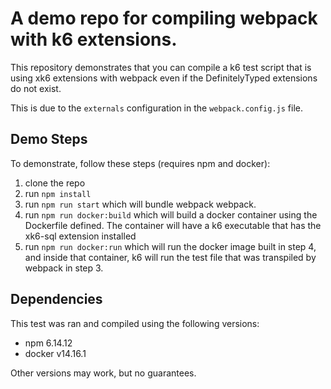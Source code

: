 # A demo repo for compiling webpack with k6 extensions.

This repository demonstrates that you can compile a k6 test script that is using xk6 extensions with webpack even if the DefinitelyTyped extensions do not exist.

This is due to the `externals` configuration in the `webpack.config.js` file.


## Demo Steps

To demonstrate, follow these steps (requires npm and docker):

1. clone the repo
2. run `npm install`
3. run `npm run start` which will bundle webpack webpack.
4. run `npm run docker:build` which will build a docker container using the Dockerfile defined. The container will have a k6 executable that has the xk6-sql extension installed
5. run `npm run docker:run` which will run the docker image built in step 4, and inside that container, k6 will run the test file that was transpiled by webpack in step 3.

## Dependencies

This test was ran and compiled using the following versions:
* npm 6.14.12
* docker v14.16.1

Other versions may work, but no guarantees.